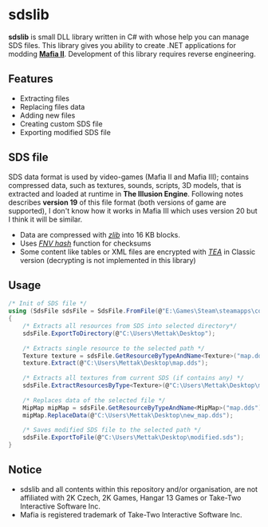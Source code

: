# sdslib
<b>sdslib</b> is small DLL library written in C# with whose help you can manage SDS files. This library gives you ability to create .NET applications for modding <a href="https://en.wikipedia.org/wiki/Mafia_II" target=_blank><b>Mafia II</b></a>. Development of this library requires reverse engineering.

## Features
* Extracting files
* Replacing files data
* Adding new files
* Creating custom SDS file
* Exporting modified SDS file

## SDS file
SDS data format is used by video-games (Mafia II and Mafia III); contains compressed data, such as textures, sounds, scripts, 3D models, that is extracted and loaded at runtime in <b>The Illusion Engine</b>. Following notes describes <b>version 19</b> of this file format (both versions of game are supported), I don't know how it works in Mafia III which uses version 20 but I think it will be similar.

* Data are compressed with <a href="https://www.zlib.net/" target=_blank><i>zlib</i></a> into 16 KB blocks.
* Uses <a href="https://en.wikipedia.org/wiki/Fowler%E2%80%93Noll%E2%80%93Vo_hash_function" target=_blank><i>FNV hash</i></a> function for checksums
* Some content like tables or XML files are encrypted with <a href="https://en.wikipedia.org/wiki/Tiny_Encryption_Algorithm" target=_blank><i>TEA</i></a> in Classic version (decrypting is not implemented in this library)

## Usage
```c#
/* Init of SDS file */
using (SdsFile sdsFile = SdsFile.FromFile(@"E:\Games\Steam\steamapps\common\Mafia II Definitive Edition\pc\sds\mapa\mapa_city.sds"))
{
    /* Extracts all resources from SDS into selected directory*/
    sdsFile.ExportToDirectory(@"C:\Users\Mettak\Desktop");
    
    /* Extracts single resource to the selected path */
    Texture texture = sdsFile.GetResourceByTypeAndName<Texture>("map.dds");
    texture.Extract(@"C:\Users\Mettak\Desktop\map.dds");
    
    /* Extracts all textures from current SDS (if contains any) */
    sdsFile.ExtractResourcesByType<Texture>(@"C:\Users\Mettak\Desktop\mapa_city\textures");
    
    /* Replaces data of the selected file */
    MipMap mipMap = sdsFile.GetResourceByTypeAndName<MipMap>("map.dds");
    mipMap.ReplaceData(@"C:\Users\Mettak\Desktop\new_map.dds");
    
    /* Saves modified SDS file to the selected path */
    sdsFile.ExportToFile(@"C:\Users\Mettak\Desktop\modified.sds");
}
```

## Notice
* sdslib and all contents within this repository and/or organisation, are not affiliated with 2K Czech, 2K Games, Hangar 13 Games or Take-Two Interactive Software Inc.
* Mafia is registered trademark of Take-Two Interactive Software Inc.
